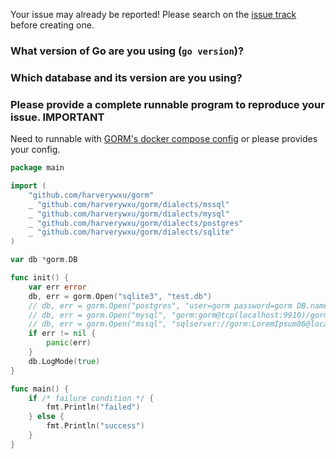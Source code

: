 Your issue may already be reported! Please search on the [issue track](https://github.com/harverywxu/gorm/issues) before creating one.

### What version of Go are you using (`go version`)?


### Which database and its version are you using?


### Please provide a complete runnable program to reproduce your issue. **IMPORTANT**

Need to runnable with [GORM's docker compose config](https://github.com/harverywxu/gorm/blob/master/docker-compose.yml) or please provides your config.

```go
package main

import (
	"github.com/harverywxu/gorm"
	_ "github.com/harverywxu/gorm/dialects/mssql"
	_ "github.com/harverywxu/gorm/dialects/mysql"
	_ "github.com/harverywxu/gorm/dialects/postgres"
	_ "github.com/harverywxu/gorm/dialects/sqlite"
)

var db *gorm.DB

func init() {
	var err error
	db, err = gorm.Open("sqlite3", "test.db")
	// db, err = gorm.Open("postgres", "user=gorm password=gorm DB.name=gorm port=9920 sslmode=disable")
	// db, err = gorm.Open("mysql", "gorm:gorm@tcp(localhost:9910)/gorm?charset=utf8&parseTime=True")
	// db, err = gorm.Open("mssql", "sqlserver://gorm:LoremIpsum86@localhost:9930?database=gorm")
	if err != nil {
		panic(err)
	}
	db.LogMode(true)
}

func main() {
	if /* failure condition */ {
		fmt.Println("failed")
	} else {
		fmt.Println("success")
	}
}
```
